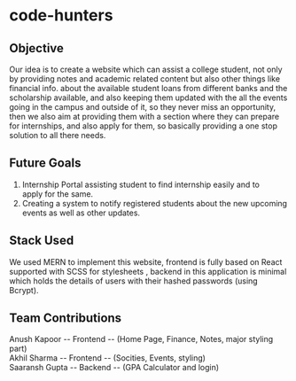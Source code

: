 # code-hunters
## Objective
Our idea is to create a website which can assist a college student, not only by providing notes and academic related content but also other things  like financial info. about the available student loans from different banks and the scholarship available, and also keeping them updated with the all the events going in the campus and outside of it, so they never miss an opportunity, then we also aim at providing them with a section where they can prepare for internships, and also apply for them, so basically providing a one stop solution to all there needs.

## Future Goals 
1. Internship Portal assisting student to find internship easily and to apply for the same.
2. Creating a system to notify registered students about the new upcoming events as well as other updates.

## Stack Used
We used MERN to implement this website, frontend is fully based on React supported with SCSS for stylesheets , backend in this application is minimal which holds the details of users with their hashed passwords (using Bcrypt).

## Team Contributions
Anush Kapoor -- Frontend -- (Home Page, Finance, Notes, major styling part) </br>
Akhil Sharma -- Frontend -- (Socities, Events, styling) </br>
Saaransh Gupta -- Backend -- (GPA Calculator and login) </br>
